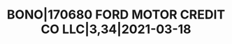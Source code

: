 ---
layout: asset
title: BONO|170680 FORD MOTOR CREDIT CO LLC|3,34|2021-03-18
isin: US345397XW88
---
